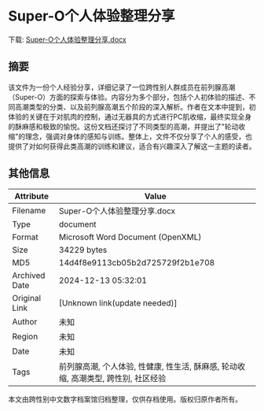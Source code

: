 # Super-O个人体验整理分享

<!-- tcd_download_link -->
下载: <a href="../Super-O个人体验整理分享.docx" download>Super-O个人体验整理分享.docx</a>
<!-- tcd_download_link_end -->

## 摘要

<!-- tcd_abstract -->
该文件为一份个人经验分享，详细记录了一位跨性别人群成员在前列腺高潮（Super-O）方面的探索与体验。内容分为多个部分，包括个人初体验的描述、不同高潮类型的分类、以及前列腺高潮五个阶段的深入解析。作者在文本中提到，初体验的关键在于对肌肉的控制，通过无器具的方式进行PC肌收缩，最终实现全身的酥麻感和极致的愉悦。这份文档还探讨了不同类型的高潮，并提出了"轮动收缩"的理念，强调对身体的感知与训练。整体上，文件不仅分享了个人的感受，也提供了对如何获得此类高潮的训练和建议，适合有兴趣深入了解这一主题的读者。

<!-- tcd_abstract_end -->

## 其他信息

| Attribute       | Value                                  |
|-----------------|----------------------------------------|
| Filename        | Super-O个人体验整理分享.docx                             |
| Type            | document                                 |
| Format          | Microsoft Word Document (OpenXML)                               |
| Size            | 34229 bytes                           |
| MD5             | 14d4f8e9113cb05b2d725729f2b1e708                                  |
| Archived Date   | 2024-12-13 05:32:01                             |
| Original Link   | [Unknown link(update needed)]                         |
| Author          | 未知                               |
| Region          | 未知                               |
| Date            | 未知                                 |
| Tags            | 前列腺高潮, 个人体验, 性健康, 性生活, 酥麻感, 轮动收缩, 高潮类型, 跨性别, 社区经验                                 |

本文由跨性别中文数字档案馆归档整理，仅供存档使用。版权归原作者所有。
